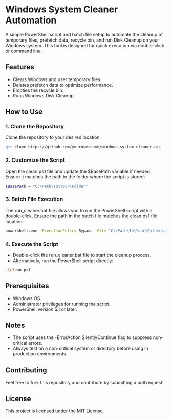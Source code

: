 # Windows System Cleaner Automation

A simple PowerShell script and batch file setup to automate the cleanup of temporary files, prefetch data, recycle bin, and run Disk Cleanup on your Windows system. This tool is designed for quick execution via double-click or command line.

## Features

- Clears Windows and user temporary files.
- Deletes prefetch data to optimize performance.
- Empties the recycle bin.
- Runs Windows Disk Cleanup.

## How to Use

### 1. Clone the Repository
Clone the repository to your desired location:
```bash
git clone https://github.com/yourusername/windows-system-cleaner.git
```

### 2. Customize the Script
Open the clean.ps1 file and update the $BasePath variable if needed. Ensure it matches the path to the folder where the script is stored:
```bash
$BasePath = "C:\Path\To\Your\Folder"
```

### 3. Batch File Execution
The run_cleaner.bat file allows you to run the PowerShell script with a double-click. Ensure the path in the batch file matches the clean.ps1 file location:
```bash
powershell.exe -ExecutionPolicy Bypass -File "C:\Path\To\Your\Folder\clean.ps1"
```


### 4. Execute the Script
- Double-click the run_cleaner.bat file to start the cleanup process.
- Alternatively, run the PowerShell script directly:
```bash
.\clean.ps1
```


## Prerequisites
- Windows OS.
- Administrator privileges for running the script.
- PowerShell version 5.1 or later.

## Notes
- The script uses the -ErrorAction SilentlyContinue flag to suppress non-critical errors.
- Always test on a non-critical system or directory before using in production environments.

## Contributing
Feel free to fork this repository and contribute by submitting a pull request!

## License
This project is licensed under the MIT License.